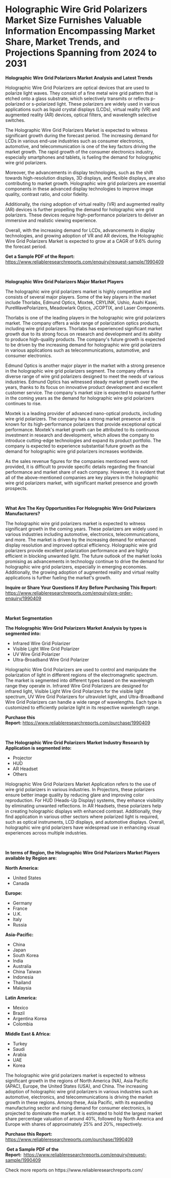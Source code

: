 <p><h1>Holographic Wire Grid Polarizers Market Size Furnishes Valuable Information Encompassing Market Share, Market Trends, and Projections Spanning from 2024 to 2031</h1></p><p><strong>Holographic Wire Grid Polarizers Market Analysis and Latest Trends</strong></p>
<p><p>Holographic Wire Grid Polarizers are optical devices that are used to polarize light waves. They consist of a fine metal wire grid pattern that is etched onto a glass substrate, which selectively transmits or reflects p-polarized or s-polarized light. These polarizers are widely used in various applications such as liquid crystal displays (LCDs), virtual reality (VR) and augmented reality (AR) devices, optical filters, and wavelength selective switches.</p><p>The Holographic Wire Grid Polarizers Market is expected to witness significant growth during the forecast period. The increasing demand for LCDs in various end-use industries such as consumer electronics, automotive, and telecommunication is one of the key factors driving the market growth. The rapid growth of the consumer electronics industry, especially smartphones and tablets, is fueling the demand for holographic wire grid polarizers.</p><p>Moreover, the advancements in display technologies, such as the shift towards high-resolution displays, 3D displays, and flexible displays, are also contributing to market growth. Holographic wire grid polarizers are essential components in these advanced display technologies to improve image quality, contrast ratio, and color fidelity.</p><p>Additionally, the rising adoption of virtual reality (VR) and augmented reality (AR) devices is further propelling the demand for holographic wire grid polarizers. These devices require high-performance polarizers to deliver an immersive and realistic viewing experience.</p><p>Overall, with the increasing demand for LCDs, advancements in display technologies, and growing adoption of VR and AR devices, the Holographic Wire Grid Polarizers Market is expected to grow at a CAGR of 9.6% during the forecast period.</p></p>
<p><strong>Get a Sample PDF of the Report:&nbsp;</strong> <a href="https://www.reliableresearchreports.com/enquiry/request-sample/1990409">https://www.reliableresearchreports.com/enquiry/request-sample/1990409</a></p>
<p>&nbsp;</p>
<p><strong>Holographic Wire Grid Polarizers Major Market Players</strong></p>
<p><p>The holographic wire grid polarizers market is highly competitive and consists of several major players. Some of the key players in the market include Thorlabs, Edmund Optics, Moxtek, CRYLINK, Ushio, Asahi Kasei, PureWavePolarizers, Meadowlark Optics, JCOPTIX, and Laser Components.</p><p>Thorlabs is one of the leading players in the holographic wire grid polarizers market. The company offers a wide range of polarization optics products, including wire grid polarizers. Thorlabs has experienced significant market growth due to its strong focus on research and development and its ability to produce high-quality products. The company's future growth is expected to be driven by the increasing demand for holographic wire grid polarizers in various applications such as telecommunications, automotive, and consumer electronics.</p><p>Edmund Optics is another major player in the market with a strong presence in the holographic wire grid polarizers segment. The company offers a diverse range of wire grid polarizers designed to meet the needs of various industries. Edmund Optics has witnessed steady market growth over the years, thanks to its focus on innovative product development and excellent customer service. The company's market size is expected to expand further in the coming years as the demand for holographic wire grid polarizers continues to rise.</p><p>Moxtek is a leading provider of advanced nano-optical products, including wire grid polarizers. The company has a strong market presence and is known for its high-performance polarizers that provide exceptional optical performance. Moxtek's market growth can be attributed to its continuous investment in research and development, which allows the company to introduce cutting-edge technologies and expand its product portfolio. The company is expected to experience substantial future growth as the demand for holographic wire grid polarizers increases worldwide.</p><p>As the sales revenue figures for the companies mentioned were not provided, it is difficult to provide specific details regarding the financial performance and market share of each company. However, it is evident that all of the above-mentioned companies are key players in the holographic wire grid polarizers market, with significant market presence and growth prospects.</p></p>
<p>&nbsp;</p>
<p><strong>What Are The Key Opportunities For Holographic Wire Grid Polarizers Manufacturers?</strong></p>
<p><p>The holographic wire grid polarizers market is expected to witness significant growth in the coming years. These polarizers are widely used in various industries including automotive, electronics, telecommunications, and more. The market is driven by the increasing demand for enhanced display resolution and improved optical efficiency. Holographic wire grid polarizers provide excellent polarization performance and are highly efficient in blocking unwanted light. The future outlook of the market looks promising as advancements in technology continue to drive the demand for holographic wire grid polarizers, especially in emerging economies. Additionally, the growing adoption of augmented reality and virtual reality applications is further fueling the market's growth.</p></p>
<p><strong>Inquire or Share Your Questions If Any Before Purchasing This Report:</strong> <a href="https://www.reliableresearchreports.com/enquiry/pre-order-enquiry/1990409">https://www.reliableresearchreports.com/enquiry/pre-order-enquiry/1990409</a></p>
<p>&nbsp;</p>
<p><strong>Market Segmentation</strong></p>
<p><strong>The Holographic Wire Grid Polarizers Market Analysis by types is segmented into:</strong></p>
<p><ul><li>Infrared Wire Grid Polarizer</li><li>Visible Light Wire Grid Polarizer</li><li>UV Wire Grid Polarizer</li><li>Ultra-Broadband Wire Grid Polarizer</li></ul></p>
<p><p>Holographic Wire Grid Polarizers are used to control and manipulate the polarization of light in different regions of the electromagnetic spectrum. The market is segmented into different types based on the wavelength range they operate in. Infrared Wire Grid Polarizers are designed for infrared light, Visible Light Wire Grid Polarizers for the visible light spectrum, UV Wire Grid Polarizers for ultraviolet light, and Ultra-Broadband Wire Grid Polarizers can handle a wide range of wavelengths. Each type is customized to efficiently polarize light in its respective wavelength range.</p></p>
<p><strong>Purchase this Report:&nbsp;</strong><a href="https://www.reliableresearchreports.com/purchase/1990409">https://www.reliableresearchreports.com/purchase/1990409</a></p>
<p>&nbsp;</p>
<p><strong>The Holographic Wire Grid Polarizers Market Industry Research by Application is segmented into:</strong></p>
<p><ul><li>Projector</li><li>HUD</li><li>AR Headset</li><li>Others</li></ul></p>
<p><p>Holographic Wire Grid Polarizers Market Application refers to the use of wire grid polarizers in various industries. In Projectors, these polarizers ensure better image quality by reducing glare and improving color reproduction. For HUD (Heads-Up Display) systems, they enhance visibility by eliminating unwanted reflections. In AR Headsets, these polarizers help in creating holographic displays with enhanced contrast. Additionally, they find application in various other sectors where polarized light is required, such as optical instruments, LCD displays, and automotive displays. Overall, holographic wire grid polarizers have widespread use in enhancing visual experiences across multiple industries.</p></p>
<p>&nbsp;</p>
<p><strong>In terms of Region, the Holographic Wire Grid Polarizers Market Players available by Region are:</strong></p>
<p>
    <p> <strong> North America: </strong>
        <ul>
            <li>United States</li>
            <li>Canada</li>
        </ul>
        </p> 
    <p> <strong> Europe: </strong>
        <ul>
            <li>Germany</li>
            <li>France</li>
            <li>U.K.</li>
            <li>Italy</li>
            <li>Russia</li>
        </ul>
        </p> 
    <p> <strong> Asia-Pacific: </strong>
        <ul>
            <li>China</li>
            <li>Japan</li>
            <li>South Korea</li>
            <li>India</li>
            <li>Australia</li>
            <li>China Taiwan</li>
            <li>Indonesia</li>
            <li>Thailand</li>
            <li>Malaysia</li>
        </ul>
        </p> 
    <p> <strong> Latin America: </strong>
        <ul>
            <li>Mexico</li>
            <li>Brazil</li>
            <li>Argentina Korea</li>
            <li>Colombia</li>
        </ul>
        </p> 
    <p> <strong> Middle East & Africa: </strong>
        <ul>
            <li>Turkey</li>
            <li>Saudi</li>
            <li>Arabia</li>
            <li>UAE</li>
            <li>Korea</li>
        </ul>
    </p>
    </p>
<p><p>The holographic wire grid polarizers market is expected to witness significant growth in the regions of North America (NA), Asia Pacific (APAC), Europe, the United States (USA), and China. The increasing adoption of holographic wire grid polarizers in various industries such as automotive, electronics, and telecommunications is driving the market growth in these regions. Among these, Asia Pacific, with its expanding manufacturing sector and rising demand for consumer electronics, is projected to dominate the market. It is estimated to hold the largest market share percentage valuation of around 40%, followed by North America and Europe with shares of approximately 25% and 20%, respectively.</p></p>
<p><strong>Purchase this Report: </strong><a href="https://www.reliableresearchreports.com/purchase/1990409">https://www.reliableresearchreports.com/purchase/1990409</a></p>
<p>&nbsp;<strong>Get a Sample PDF of the Report:&nbsp;&nbsp;</strong><a href="https://www.reliableresearchreports.com/enquiry/request-sample/1990409">https://www.reliableresearchreports.com/enquiry/request-sample/1990409</a></p>
<p><strong></strong></p>
<p>Check more reports on https://www.reliableresearchreports.com/</p>